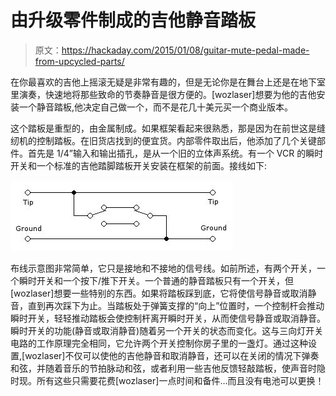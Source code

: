 # 由升级零件制成的吉他静音踏板

> 原文：<https://hackaday.com/2015/01/08/guitar-mute-pedal-made-from-upcycled-parts/>

在你最喜欢的吉他上摇滚无疑是非常有趣的，但是无论你是在舞台上还是在地下室里演奏，快速地将那些致命的节奏静音是很方便的。[wozlaser]想要为他的吉他安装一个静音踏板,他决定自己做一个，而不是花几十美元买一个商业版本。

这个踏板是重型的，由金属制成。如果框架看起来很熟悉，那是因为在前世这是缝纫机的控制踏板。在旧货店找到的便宜货。内部零件取出后，他添加了几个关键部件。首先是 1/4”输入和输出插孔，是从一个旧的立体声系统。有一个 VCR 的瞬时开关和一个标准的吉他踏脚踏板开关安装在框架的前面。接线如下:

![DIY guitar mute pedal](img/1969093eb73e0fbfc584367f7641ea6d.png)

布线示意图非常简单，它只是接地和不接地的信号线。如前所述，有两个开关，一个瞬时开关和一个按下/推下开关。一个普通的静音踏板只有一个开关，但[wozlaser]想要一些特别的东西。如果将踏板踩到底，它将使信号静音或取消静音，直到再次踩下为止。当踏板处于弹簧支撑的“向上”位置时，一个控制杆会推动瞬时开关，轻轻推动踏板会使控制杆离开瞬时开关，从而使信号静音或取消静音。瞬时开关的功能(静音或取消静音)随着另一个开关的状态而变化。这与三向灯开关电路的工作原理完全相同，它允许两个开关控制你房子里的一盏灯。通过这种设置,[wozlaser]不仅可以使他的吉他静音和取消静音，还可以在关闭的情况下弹奏和弦，并随着音乐的节拍脉动和弦，或者利用一些吉他反馈轻敲踏板，使声音时隐时现。所有这些只需要花费[wozlaser]一点时间和备件…而且没有电池可以更换！